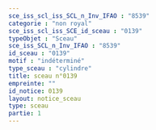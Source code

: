 ```yaml
---
sce_iss_scl_iss_SCL_n_Inv_IFAO : "8539"
categorie : "non royal"
sce_iss_scl_iss_SCE_id_sceau : "0139"
typeObjet : "Sceau"
sce_iss_SCL_n_Inv_IFAO : "8539"
id_sceau : "0139"
motif : "indéterminé"
type_sceau : "cylindre"
title: sceau n°0139
empreinte: ""
id_notice: 0139
layout: notice_sceau
type: sceau
partie: 1
---
```

